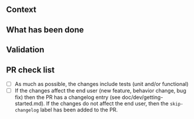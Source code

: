 ## Context

<!--
Explain why you propose these changes. You can add links to GitHub issues here, if relevant.

For example:

When calling `ggshield foo bar`, the command fails. This PR fixes it.

See #123.
-->

## What has been done

<!--
If the changes are non-trivial, describe them to make it easier for reviewers to understand them.

For example:

- Refactor Foo to support Bar, this required doing x, y and z.
- Implement Bar.
-->

## Validation

<!--
Describe how to validate your changes.

For example:

- Clone repository https://example.com/git/repo.
- cd into `repo`.
- run `ggshield foo bar`, it should do x.
-->

## PR check list

- [ ] As much as possible, the changes include tests (unit and/or functional)
- [ ] If the changes affect the end user (new feature, behavior change, bug fix) then the PR has a changelog entry (see doc/dev/getting-started.md). If the changes do not affect the end user, then the `skip-changelog` label has been added to the PR.
<!-- This can't be done for PR created from forks. In this case, uncomment the line below: -->

<!--
This PR comes from a fork and should have the skip-changelog label applied to it.
-->
